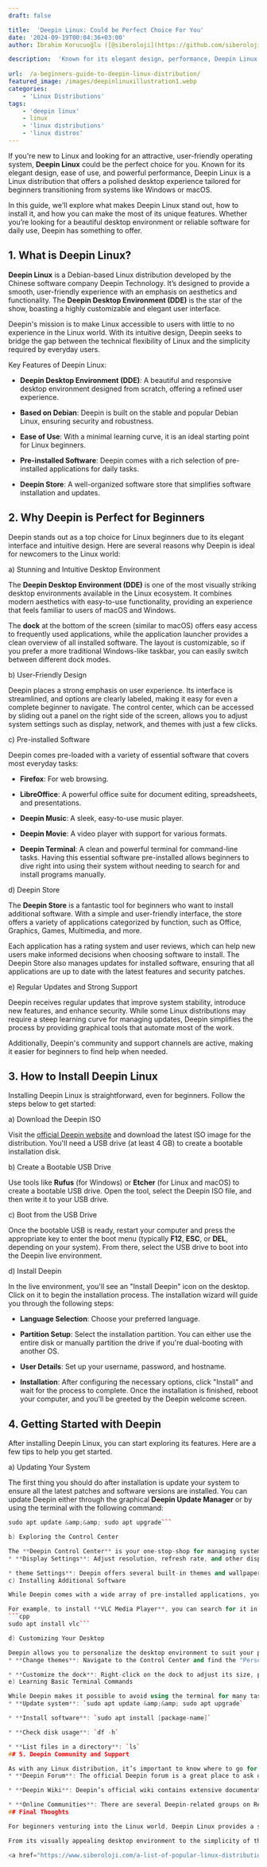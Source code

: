 ```yaml
---
draft: false

title:  'Deepin Linux: Could be Perfect Choice For You'
date: '2024-09-19T00:04:36+03:00'
author: İbrahim Korucuoğlu ([@siberoloji](https://github.com/siberoloji))

description:  'Known for its elegant design, performance, Deepin Linux is a Linux distribution that offers a polished desktop experience tailored for beginners.' 
 
url:  /a-beginners-guide-to-deepin-linux-distribution/ 
featured_image: /images/deepinlinuxillustration1.webp
categories:
    - 'Linux Distributions'
tags:
    - 'deepin linux'
    - linux
    - 'linux distributions'
    - 'linux distros'
---
```

If you're new to Linux and looking for an attractive, user-friendly operating system, **Deepin Linux** could be the perfect choice for you. Known for its elegant design, ease of use, and powerful performance, Deepin Linux is a Linux distribution that offers a polished desktop experience tailored for beginners transitioning from systems like Windows or macOS.

In this guide, we'll explore what makes Deepin Linux stand out, how to install it, and how you can make the most of its unique features. Whether you’re looking for a beautiful desktop environment or reliable software for daily use, Deepin has something to offer.

## 1. What is Deepin Linux?

**Deepin Linux** is a Debian-based Linux distribution developed by the Chinese software company Deepin Technology. It’s designed to provide a smooth, user-friendly experience with an emphasis on aesthetics and functionality. The **Deepin Desktop Environment (DDE)** is the star of the show, boasting a highly customizable and elegant user interface.

Deepin's mission is to make Linux accessible to users with little to no experience in the Linux world. With its intuitive design, Deepin seeks to bridge the gap between the technical flexibility of Linux and the simplicity required by everyday users.

Key Features of Deepin Linux:
* **Deepin Desktop Environment (DDE)**: A beautiful and responsive desktop environment designed from scratch, offering a refined user experience.

* **Based on Debian**: Deepin is built on the stable and popular Debian Linux, ensuring security and robustness.

* **Ease of Use**: With a minimal learning curve, it is an ideal starting point for Linux beginners.

* **Pre-installed Software**: Deepin comes with a rich selection of pre-installed applications for daily tasks.

* **Deepin Store**: A well-organized software store that simplifies software installation and updates.
## 2. Why Deepin is Perfect for Beginners

Deepin stands out as a top choice for Linux beginners due to its elegant interface and intuitive design. Here are several reasons why Deepin is ideal for newcomers to the Linux world:

a) Stunning and Intuitive Desktop Environment

The **Deepin Desktop Environment (DDE)** is one of the most visually striking desktop environments available in the Linux ecosystem. It combines modern aesthetics with easy-to-use functionality, providing an experience that feels familiar to users of macOS and Windows.

The **dock** at the bottom of the screen (similar to macOS) offers easy access to frequently used applications, while the application launcher provides a clean overview of all installed software. The layout is customizable, so if you prefer a more traditional Windows-like taskbar, you can easily switch between different dock modes.

b) User-Friendly Design

Deepin places a strong emphasis on user experience. Its interface is streamlined, and options are clearly labeled, making it easy for even a complete beginner to navigate. The control center, which can be accessed by sliding out a panel on the right side of the screen, allows you to adjust system settings such as display, network, and themes with just a few clicks.

c) Pre-installed Software

Deepin comes pre-loaded with a variety of essential software that covers most everyday tasks:
* **Firefox**: For web browsing.

* **LibreOffice**: A powerful office suite for document editing, spreadsheets, and presentations.

* **Deepin Music**: A sleek, easy-to-use music player.

* **Deepin Movie**: A video player with support for various formats.

* **Deepin Terminal**: A clean and powerful terminal for command-line tasks.
Having this essential software pre-installed allows beginners to dive right into using their system without needing to search for and install programs manually.

d) Deepin Store

The **Deepin Store** is a fantastic tool for beginners who want to install additional software. With a simple and user-friendly interface, the store offers a variety of applications categorized by function, such as Office, Graphics, Games, Multimedia, and more.

Each application has a rating system and user reviews, which can help new users make informed decisions when choosing software to install. The Deepin Store also manages updates for installed software, ensuring that all applications are up to date with the latest features and security patches.

e) Regular Updates and Strong Support

Deepin receives regular updates that improve system stability, introduce new features, and enhance security. While some Linux distributions may require a steep learning curve for managing updates, Deepin simplifies the process by providing graphical tools that automate most of the work.

Additionally, Deepin's community and support channels are active, making it easier for beginners to find help when needed.

## 3. How to Install Deepin Linux

Installing Deepin Linux is straightforward, even for beginners. Follow the steps below to get started:

a) Download the Deepin ISO

Visit the <a href="https://www.deepin.org">official Deepin website</a> and download the latest ISO image for the distribution. You'll need a USB drive (at least 4 GB) to create a bootable installation disk.

b) Create a Bootable USB Drive

Use tools like **Rufus** (for Windows) or **Etcher** (for Linux and macOS) to create a bootable USB drive. Open the tool, select the Deepin ISO file, and then write it to your USB drive.

c) Boot from the USB Drive

Once the bootable USB is ready, restart your computer and press the appropriate key to enter the boot menu (typically **F12**, **ESC**, or **DEL**, depending on your system). From there, select the USB drive to boot into the Deepin live environment.

d) Install Deepin

In the live environment, you'll see an "Install Deepin" icon on the desktop. Click on it to begin the installation process. The installation wizard will guide you through the following steps:
* **Language Selection**: Choose your preferred language.

* **Partition Setup**: Select the installation partition. You can either use the entire disk or manually partition the drive if you're dual-booting with another OS.

* **User Details**: Set up your username, password, and hostname.

* **Installation**: After configuring the necessary options, click "Install" and wait for the process to complete.
Once the installation is finished, reboot your computer, and you'll be greeted by the Deepin welcome screen.

## 4. Getting Started with Deepin

After installing Deepin Linux, you can start exploring its features. Here are a few tips to help you get started.

a) Updating Your System

The first thing you should do after installation is update your system to ensure all the latest patches and software versions are installed. You can update Deepin either through the graphical **Deepin Update Manager** or by using the terminal with the following command:
```cpp
sudo apt update &amp;&amp; sudo apt upgrade```

b) Exploring the Control Center

The **Deepin Control Center** is your one-stop-shop for managing system settings. Here, you can configure your display, sound, network, and personalization options like wallpapers and themes.
* **Display Settings**: Adjust resolution, refresh rate, and other display-related settings.

* theme Settings**: Deepin offers several built-in themes and wallpapers. You can also download more from the Deepin Store.
c) Installing Additional Software

While Deepin comes with a wide array of pre-installed applications, you may want to install additional software based on your needs. The **Deepin Store** makes this process incredibly easy. Simply open the store, search for the application you want, and click "Install."

For example, to install **VLC Media Player**, you can search for it in the Deepin Store or install it via the terminal with:
```cpp
sudo apt install vlc```

d) Customizing Your Desktop

Deepin allows you to personalize the desktop environment to suit your preferences. You can:
* **Change themes**: Navigate to the Control Center and find the "Personalization" tab, where you can switch between light and dark themes or download additional themes.

* **Customize the dock**: Right-click on the dock to adjust its size, position, and behavior (for example, you can set it to auto-hide).
e) Learning Basic Terminal Commands

While Deepin makes it possible to avoid using the terminal for many tasks, learning a few basic Linux commands can be helpful in the long run. Here are a few you might find useful:
* **Update system**: `sudo apt update &amp;&amp; sudo apt upgrade`

* **Install software**: `sudo apt install [package-name]`

* **Check disk usage**: `df -h`

* **List files in a directory**: `ls`
## 5. Deepin Community and Support

As with any Linux distribution, it’s important to know where to go for help. Deepin has a vibrant community and several support channels that can assist beginners:
* **Deepin Forum**: The official Deepin forum is a great place to ask questions, share knowledge, and troubleshoot issues with the help of experienced users.

* **Deepin Wiki**: Deepin’s official wiki contains extensive documentation, covering everything from installation to advanced customization.

* **Online Communities**: There are several Deepin-related groups on Reddit, Facebook, and Telegram where users can share tips and solutions.
## Final Thoughts

For beginners venturing into the Linux world, Deepin Linux provides a stunning, user-friendly, and well-polished experience. Its focus on aesthetics and functionality, combined with the ease of installation and software management, make it an ideal choice for new users.

From its visually appealing desktop environment to the simplicity of the Deepin Store, this distribution offers a perfect balance of beauty and performance. By following this guide, you should now be equipped to install, explore, and customize Deepin Linux to meet your everyday computing needs. Happy exploring!

<a href="https://www.siberoloji.com/a-list-of-popular-linux-distributions/" target="_blank" rel="noopener" title="">Popular Linux Distributions</a>
